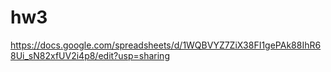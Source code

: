 # hw3
https://docs.google.com/spreadsheets/d/1WQBVYZ7ZiX38FI1gePAk88IhR68Ui_sN82xfUV2i4p8/edit?usp=sharing

